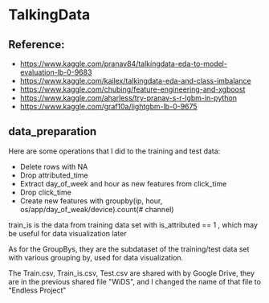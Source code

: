 # TalkingData

## Reference: 
- https://www.kaggle.com/pranav84/talkingdata-eda-to-model-evaluation-lb-0-9683
- https://www.kaggle.com/kailex/talkingdata-eda-and-class-imbalance
- https://www.kaggle.com/chubing/feature-engineering-and-xgboost
- https://www.kaggle.com/aharless/try-pranav-s-r-lgbm-in-python
- https://www.kaggle.com/graf10a/lightgbm-lb-0-9675


## data_preparation
Here are some operations that I did to the training and test data:
- Delete rows with NA
- Drop attributed_time
- Extract day_of_week and hour as new features from click_time
- Drop click_time
- Create new features with groupby(ip, hour, os/app/day_of_weak/device).count(# channel)


train_is is the data from training data set with is_attributed == 1 , which may be useful for data visualization later

As for the GroupBys, they are the subdataset of the training/test data set with various grouping by, used for data visualization.

The Train.csv, Train_is.csv, Test.csv are shared with by Google Drive, they are in the previous shared file "WiDS", and I changed the name of that file to "Endless Project"
